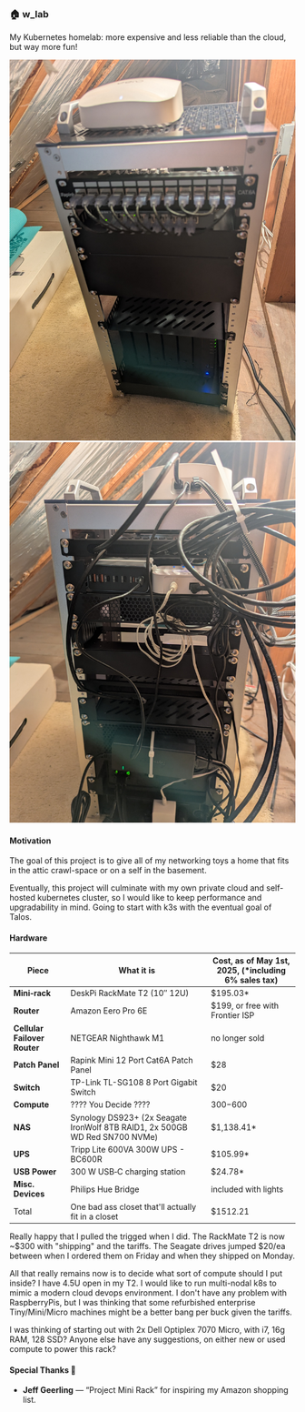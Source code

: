### 🏠 w_lab
My Kubernetes homelab: more expensive and less reliable than the cloud, but way more fun!

![Image](https://raw.githubusercontent.com/wielandtech/w_lab/main/w_lab_front.jpg)
![Image](https://raw.githubusercontent.com/wielandtech/w_lab/main/w_lab_back.jpg)

#### Motivation
The goal of this project is to give all of my networking toys a home that fits in the attic crawl-space or on a self in the basement.

Eventually, this project will culminate with my own private cloud and self-hosted kubernetes cluster, so I would like to keep performance and upgradability in mind. Going to start with k3s with the eventual goal of Talos.

#### Hardware
| Piece	| What it is | Cost, as of May 1st, 2025, (*including 6% sales tax) |
|-------|------------| --------------------------|
|**Mini‑rack** |DeskPi RackMate T2 (10″ 12U) | $195.03* |
|**Router**	| Amazon Eero Pro 6E | $199, or free with Frontier ISP |
| **Cellular Failover Router** | NETGEAR Nighthawk M1 | no longer sold |
| **Patch Panel** | Rapink Mini 12 Port Cat6A Patch Panel | $28 |
| **Switch** | TP-Link TL-SG108 8 Port Gigabit Switch | $20 |
| **Compute**	| ???? You Decide ???? | $300-$600 |
| **NAS** | Synology DS923+ (2x Seagate IronWolf 8TB RAID1, 2x 500GB WD Red SN700 NVMe) | $1,138.41* |
| **UPS**	| Tripp Lite 600VA 300W UPS - BC600R | $105.99* |
| **USB Power**	| 300 W USB‑C charging station | $24.78* |
| **Misc. Devices** | Philips Hue Bridge | included with lights |
| Total | One bad ass closet that'll actually fit in a closet| $1512.21 |

Really happy that I pulled the trigged when I did. The RackMate T2 is now ~$300 with "shipping" and the tariffs. The Seagate drives jumped $20/ea between when I ordered them on Friday and when they shipped on Monday.

All that really remains now is to decide what sort of compute should I put inside? I have 4.5U open in my T2. I would like to run multi-nodal k8s to mimic a modern cloud devops environment. I don't have any problem with RaspberryPis, but I was thinking that some refurbished enterprise Tiny/Mini/Micro machines might be a better bang per buck given the tariffs. 

I was thinking of starting out with 2x Dell Optiplex 7070 Micro, with i7, 16g RAM, 128 SSD? Anyone else have any suggestions, on either new or used compute to power this rack?

#### Special Thanks 🙌
* **Jeff Geerling** — “Project Mini Rack” for inspiring my Amazon shopping list.
